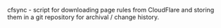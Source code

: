 
cfsync - script for downloading page rules from CloudFlare and storing them
in a git repository for archival / change history.


